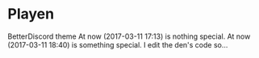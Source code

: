 # Playen
BetterDiscord theme
At now (2017-03-11 17:13) is nothing special. 
At now (2017-03-11 18:40) is something special.
I edit the den's code so...
